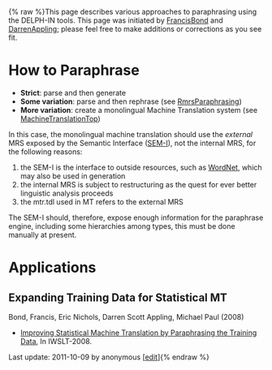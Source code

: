 {% raw %}This page describes various approaches to paraphrasing using the
DELPH-IN tools. This page was initiated by [FrancisBond](https://delph-in.github.io/docs/garage/FrancisBond)
and [DarrenAppling](https://delph-in.github.io/docs/garage/DarrenAppling); please feel free to make additions
or corrections as you see fit.

# How to Paraphrase

- **Strict**: parse and then generate
- **Some variation**: parse and then rephrase (see
[RmrsParaphrasing](https://delph-in.github.io/docs/tools/RmrsParaphrasing))
- **More variation**: create a monolingual Machine Translation system
(see [MachineTranslationTop](https://delph-in.github.io/docs/garage/MachineTranslationTop))

In this case, the monolingual machine translation should use the
*external* MRS exposed by the Semantic Interface ([SEM-I](https://delph-in.github.io/docs/tools/RmrsSemi)),
not the internal MRS, for the following reasons:

1. the SEM-I is the interface to outside resources, such as
[WordNet](/WordNet), which may also be used in generation
2. the internal MRS is subject to restructuring as the quest for ever
better linguistic analysis proceeds
3. the mtr.tdl used in MT refers to the external MRS

The SEM-I should, therefore, expose enough information for the
paraphrase engine, including some hierarchies among types, this must be
done manually at present.

# Applications

## Expanding Training Data for Statistical MT

Bond, Francis, Eric Nichols, Darren Scott Appling, Michael Paul (2008)

- [Improving Statistical Machine Translation by Paraphrasing the
Training
Data](http://www2.nict.go.jp/x/x161/en/member/bond/pubs/2008-iwslt-smt-para.pdf),
In IWSLT-2008.

Last update: 2011-10-09 by anonymous [[edit](https://github.com/delph-in/docs/wiki/ParaTop/_edit)]{% endraw %}